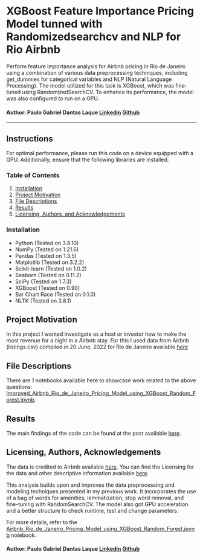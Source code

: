 # XGBoost Feature Importance Pricing Model tunned with Randomizedsearchcv and NLP for Rio Airbnb

Perform feature importance analysis for Airbnb pricing in Rio de Janeiro using a combination of various data preprocessing techniques, including get_dummies for categorical variables and NLP (Natural Language Processing). The model utilized for this task is XGBoost, which was fine-tuned using RandomizedSearchCV. To enhance its performance, the model was also configured to run on a GPU.

#### Author: Paulo Gabriel Dantas Laque [Linkedin](https://www.linkedin.com/in/paulogabriellaque/) [Github](https://github.com/paulolaque)

---


## Instructions  <a name="installation"></a>
For optimal performance, please run this code on a device equipped with a GPU. Additionally, ensure that the following libraries are installed.

### Table of Contents

1. [Installation](#installation)
2. [Project Motivation](#motivation)
3. [File Descriptions](#files)
4. [Results](#results)
5. [Licensing, Authors, and Acknowledgements](#licensing)

### Installation
- Python (Tested on 3.8.10) 
- NumPy (Tested on 1.21.6)
- Pandas (Tested on 1.3.5)
- Matplotlib (Tested on 3.2.2)
- Scikit-learn (Tested on 1.0.2)
- Seaborn (Tested on 0.11.2)
- SciPy (Tested on 1.7.3)
- XGBoost (Tested on 0.90)
- Bar Chart Race (Tested on 0.1.0)
- NLTK (Tested on 3.8.1)

## Project Motivation<a name="motivation"></a>

In this project I wanted investigate as a host or investor how to make the most revenue for a night in a Airbnb stay.
For this I used data from Airbnb (listings.csv) compiled in 20 June, 2022 for Rio de Janeiro available [here](http://data.insideairbnb.com/brazil/rj/rio-de-janeiro/2022-06-20/visualisations/listings.csv) 


## File Descriptions <a name="files"></a>

There are 1 notebooks available here to showcase work related to the above questions:
 [Improved_Airbnb_Rio_de_Janeiro_Pricing_Model_using_XGBoost_Random_Forest.ipynb](https://github.com/paulolaque/randomsearchcv-nlp-improved-rio-airbnb-pricingmodel-xgboost/blob/main/Improved_Airbnb_Rio_de_Janeiro_Pricing_Model_using_XGBoost_Random_Forest.ipynb). 


## Results<a name="results"></a>

The main findings of the code can be found at the post available [here](https://paulolaque.medium.com/the-way-to-make-money-with-airbnb-in-rio-according-to-machine-learning-ffaf7741b0cf).

## Licensing, Authors, Acknowledgements<a name="licensing"></a>

The data is credited to Airbnb available [here](http://data.insideairbnb.com/brazil/rj/rio-de-janeiro/2022-06-20/visualisations/listings.csv).  You can find the Licensing for the data and other descriptive information available [here](http://insideairbnb.com/get-the-data).

This analysis builds upon and improves the data preprocessing and modeling techniques presented in my previous work. It incorporates the use of a bag of words for amenities, lemmatization, stop word removal, and fine-tuning with RandomSearchCV. The model also got GPU acceleration and a better structure to check runtime, test and change parameters.

For more details, refer to the [Airbnb_Rio_de_Janeiro_Pricing_Model_using_XGBoost_Random_Forest.ipynb](https://github.com/paulolaque/rio-airbnb-pricingmodel-xgboost-rforest/blob/main/Airbnb_Rio_de_Janeiro_Pricing_Model_using_XGBoost_Random_Forest.ipynb) notebook.


#### Author: Paulo Gabriel Dantas Laque [Linkedin](https://www.linkedin.com/in/paulogabriellaque/) [Github](https://github.com/paulolaque)
